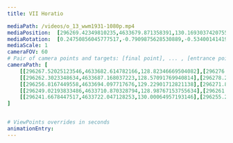 ```yaml
---
title: VII Horatio

mediaPath: /videos/o_13_wwm1931-1080p.mp4
mediaPosition:  [296269.42349810235,4633679.871358391,130.1693037420755]
mediaRotation:  [0.24750856045777517,-0.7909875628530889,-0.5340014141950473,0.1670948160462801]
mediaScale: 1
cameraFOV: 60
# Pair of camera points and targets: [final point], ... , [entrance point]
cameraPath: [
    [[296267.52025123546,4633682.614782166,128.82346669504082],[296276.2434660419,4633670.040756533,134.99188649394975]],
    [[296262.3023348634,4633687.168037223,128.57091769940814],[296278.25943624065,4633668.771661901,132.7394869746622]],
    [[296256.8167449558,4633694.097717676,129.22901712821138],[296271.82462282793,4633674.507589396,130.42197769140535]],
    [[296249.02193833486,4633710.870328794,128.98767153755634],[296261.9554544392,4633689.821540036,129.31222072037642]],
    [[296241.6678447517,4633722.047128253,130.00064957193146],[296255.209632592,4633701.4662306495,128.1353573406845]]
]


# ViewPoints overrides in seconds
animationEntry:
---
```

